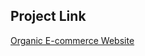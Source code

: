## Project Link

[Organic E-commerce Website](https://hammad-zubair-off.github.io/Organic-Ecommerce-Web/index.html)
